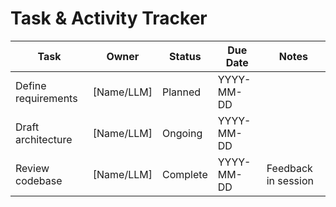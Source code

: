 # Task & Activity Tracker

| Task                | Owner      | Status   | Due Date   | Notes                |
|---------------------|------------|----------|------------|----------------------|
| Define requirements | [Name/LLM] | Planned  | YYYY-MM-DD |                      |
| Draft architecture  | [Name/LLM] | Ongoing  | YYYY-MM-DD |                      |
| Review codebase     | [Name/LLM] | Complete | YYYY-MM-DD | Feedback in session  |